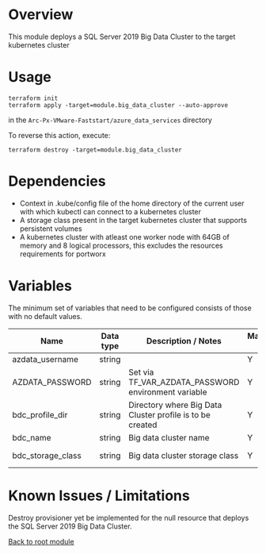 # Overview

This module deploys a SQL Server 2019 Big Data Cluster to the target kubernetes cluster

# Usage

```
terraform init
terraform apply -target=module.big_data_cluster --auto-approve 
```
in the `Arc-Px-VMware-Faststart/azure_data_services` directory

To reverse this action, execute:
```
terraform destroy -target=module.big_data_cluster 
```

# Dependencies

- Context in .kube/config file of the home directory of the current user with which kubectl can connect to a kubernetes cluster
- A storage class present in the target kubernetes cluster that supports persistent volumes
- A kubernetes cluster with atleast one worker node with 64GB of memory and 8 logical processors, this excludes the resources requirements for portworx

# Variables

The minimum set of variables that need to be configured consists of those with no default values.

| Name                        | Data type | Description / Notes                                                 | Mandatory (Y/N) | Default Value                   |
|-----------------------------|-----------|---------------------------------------------------------------------|-----------------|---------------------------------|
| azdata_username             | string    |                                                                     |        Y        | azuser                          |     
| AZDATA_PASSWORD             | string    | Set via TF_VAR_AZDATA_PASSWORD environment variable                 |        Y        | **No default value**            |
| bdc_profile_dir             | string    | Directory where Big Data Cluster profile is to be created           |        Y        | ca_bdc                          | 
| bdc_name                    | string    | Big data cluster name                                               |        Y        | ca_bdc                          |
| bdc_storage_class           | string    | Big data cluster storage class                                      |        Y        | portworx-sc                     |

# Known Issues / Limitations

Destroy provisioner yet be implemented for the null resource that deploys the SQL Server 2019 Big Data Cluster. 

[Back to root module](https://github.com/PureStorage-OpenConnect/arc-px-vmware-faststart/blob/main/README.md)
